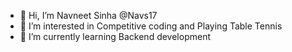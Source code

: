 - 👋 Hi, I’m Navneet Sinha @Navs17
- 👀 I’m interested in Competitive coding and Playing Table Tennis
- 🌱 I’m currently learning Backend development

<!---
Navs17/Navs17 is a ✨ special ✨ repository because its `README.md` (this file) appears on your GitHub profile.
You can click the Preview link to take a look at your changes.
--->
